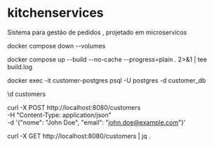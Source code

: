 # kitchenservices
Sistema para gestão de pedidos , projetado em microservicos


docker compose down --volumes

docker compose up --build --no-cache --progress=plain . 2>&1 | tee build.log

docker exec -it customer-postgres psql -U postgres -d customer_db


\d customers




curl -X POST http://localhost:8080/customers \
-H "Content-Type: application/json" \
-d '{"nome": "John Doe", "email": "john.doe@example.com"}'

curl -X GET http://localhost:8080/customers | jq .
